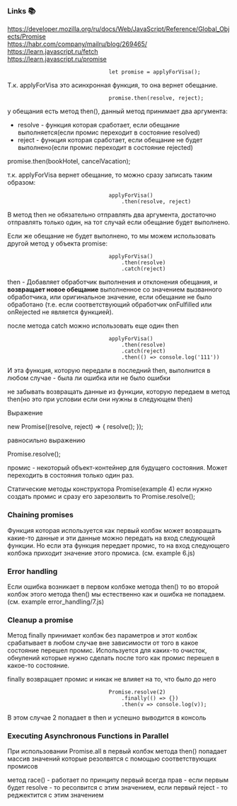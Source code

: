 ### Links :books:
https://developer.mozilla.org/ru/docs/Web/JavaScript/Reference/Global_Objects/Promise  
https://habr.com/company/mailru/blog/269465/  
https://learn.javascript.ru/fetch  
https://learn.javascript.ru/promise  

                                    let promise = applyForVisa();

Т.к. applyForVisa это асинхронная функция, то она вернет обещание.

                                    promise.then(resolve, reject);

у обещания есть метод then(), данный метод принимает два аргумента:
 - resolve - функция которая сработает, если обещание выполняется(если промис переходит в состояние resolved)
 - reject - функция которая сработает, если обещание не будет выполнено(если промис переходит в состояние rejected)

promise.then(bookHotel, cancelVacation);

т.к. applyForVisa вернет обещание, то можно сразу записать таким образом:
                                    
                                    applyForVisa()
                                        .then(resolve, reject)
                                        
В метод then не обязательно отправлять два аргумента, достаточно отправлять только один, на тот случай если обещание будет выполнено.

Если же обещание не будет выполнено, то мы можем использовать другой метод у объекта promise:

                                    applyForVisa()
                                        .then(resolve)
                                        .catch(reject)

then - Добавляет обработчик выполнения и отклонения обещания, и **возвращает новое обещание** выполненное со значением вызванного обработчика, или оригинальное значение, если обещание не было обработано (т.е. если соответствующий обработчик onFulfilled или onRejected не является функцией).

после метода catch можно использовать еще один then 

                                    applyForVisa()
                                        .then(resolve)
                                        .catch(reject)
                                        .then(() => console.log('111'))

И эта функция, которую передали в последний then, выполнится в любом случае - была ли ошибка или не было ошибки

не забывать возвращать данные из функции, которую передаем в метод then(но это при условии если они нужны в следующем then)

Выражение

new Promise((resolve, reject) => {
    resolve();
});

равносильно выражению

Promise.resolve();

промис - некоторый объект-контейнер для будущего состояния. Может переходить в состояния только один раз.

Статические методы конструктора Promise(example 4)
если нужно создать промис и сразу его зарезолвить то Promise.resolve();  

### Chaining promises  
Функция которая используется как первый колбэк может возвращать какие-то данные и эти данные  можно передать на вход следующей функции. Но если эта функция передает промис, то на вход следующего колбэка приходит значение этого промиса. (см. example 6.js)

### Error handling  
Если ошибка возникает в первом колбэке метода then() то во второй колбэк этого метода then() мы естественно как и ошибка не попадаем. (см. example error_handling/7.js)

### Cleanup a promise
Метод finally принимает колбэк без параметров и этот колбэк срабатывает в любом случае вне зависимости от того в какое состояние перешел промис. Используется для каких-то очисток, обнулений которые нужно сделать после того как промис перешел в какое-то состояние. 

finally возвращает промис и никак не влияет на то, что было до него  

                                    Promise.resolve(2)
                                        .finally(() => {})
                                        .then(v => console.log(v));

В этом случае 2 попадает в then и успешно выводится в консоль  

### Executing Asynchronous Functions in Parallel  
При использовании Promise.all в первый колбэк метода then() попадает массив значений которые резолвятся с помощью соответствующих промисов  

метод race() - работает по принципу первый всегда прав - если первым будет resolve - то ресолвится с этим значением, если первый reject - то реджектится с этим значением